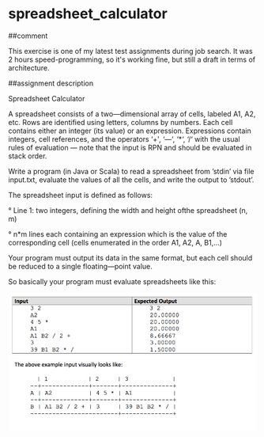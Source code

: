 # spreadsheet_calculator

##comment

This exercise is one of my latest test assignments during job search. It was 2 hours speed-programming, so it's working fine, but still a draft in terms of architecture.

##assignment description

Spreadsheet Calculator

A spreadsheet consists of a two—dimensional array of cells, labeled A1, A2, etc. Rows are identified using letters, columns by numbers. Each cell contains either an integer (its value) or
an expression. Expressions contain integers, cell references, and the operators ‘+', ‘—‘, ‘*‘, ‘/‘ with the usual rules of evaluation — note that the input is RPN and should be evaluated in stack order.

Write a program (in Java or Scala) to read a spreadsheet from ’stdin’ via file input.txt, evaluate the values of all the cells, and write the output to ’stdout’.

The spreadsheet input is defined as follows:

° Line 1: two integers, defining the width and height ofthe spreadsheet (n, m)

° n*m lines each containing an expression which is the value of the corresponding cell
(cells enumerated in the order A1, A2, A<n>, B1,...)

Your program must output its data in the same format, but each cell should be reduced to a
single floating—point value.

So basically your program must evaluate spreadsheets like this:

![Alt text](/data_screenshot.png?raw=true)
